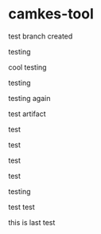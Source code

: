 # camkes-tool

test branch created

testing

cool testing

testing

testing again

test artifact

test

test

test

test

testing

test test

this is last test
